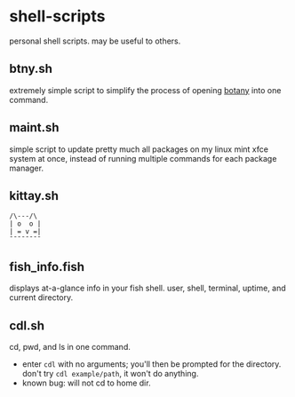 # shell-scripts
personal shell scripts. may be useful to others.

## btny.sh
extremely simple script to simplify the process of opening [botany](https://github.com/jifunks/botany) into one command.

## maint.sh
simple script to update pretty much all packages on my linux mint xfce system at once,
instead of running multiple commands for each package manager.

## kittay.sh
```
/\---/\
| o  o |
| = v =|
¯¯¯¯¯¯¯¯
```

## fish_info.fish
displays at-a-glance info in your fish shell. user, shell, terminal, uptime, and current directory.

## cdl.sh
cd, pwd, and ls in one command.
- enter `cdl` with no arguments; you'll then be prompted for the directory. don't try `cdl example/path`, it won't do anything.
- known bug: will not cd to home dir.
